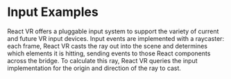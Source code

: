# Input Examples

React VR offers a pluggable input system to support the variety of current and
future VR input devices. Input events are implemented with a raycaster: each
frame, React VR casts the ray out into the scene and determines which elements
it is hitting, sending events to those React components across the bridge. To
calculate this ray, React VR queries the input implementation for the origin
and direction of the ray to cast.
